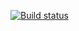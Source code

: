 [![Build status](https://ci.appveyor.com/api/projects/status/jqy3m2x84j9bsnqp?svg=true)](https://ci.appveyor.com/project/Tatiana/aqa-2-1)